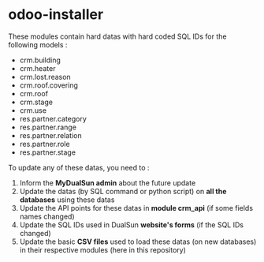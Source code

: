 # odoo-installer

These modules contain hard datas with hard coded SQL IDs for the following models :

- crm.building
- crm.heater
- crm.lost.reason
- crm.roof.covering
- crm.roof
- crm.stage
- crm.use
- res.partner.category
- res.partner.range
- res.partner.relation
- res.partner.role
- res.partner.stage

To update any of these datas, you need to :

1. Inform the **MyDualSun admin** about the future update
2. Update the datas (by SQL command or python script) on **all the databases** using these datas
3. Update the API points for these datas in **module crm_api** (if some fields names changed)
4. Update the SQL IDs used in DualSun **website's forms** (if the SQL IDs changed)
5. Update the basic **CSV files** used to load these datas (on new databases) in their respective modules (here in this repository)
